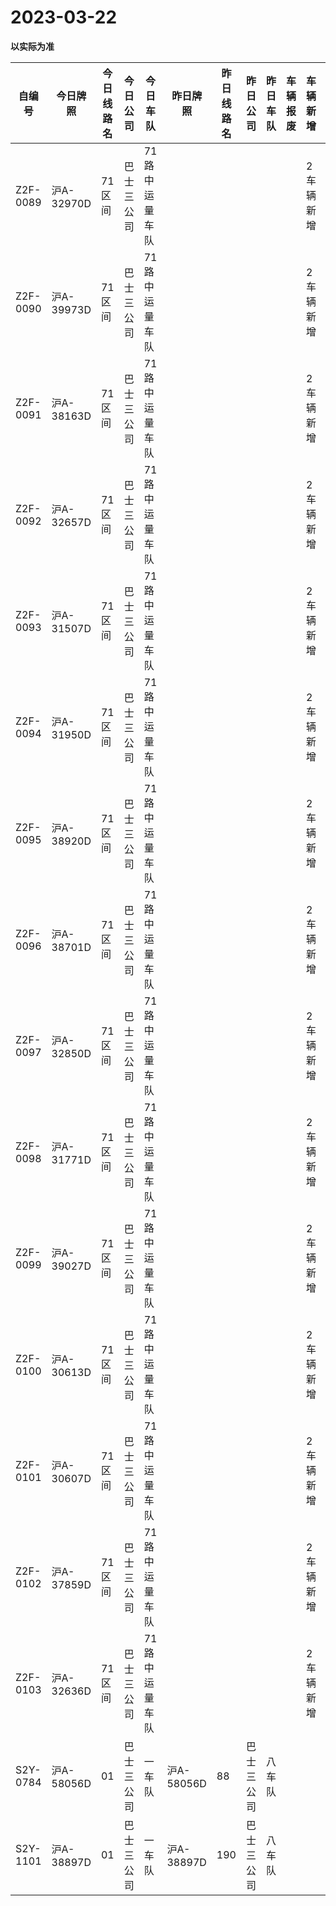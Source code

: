 # 2023-03-22

**以实际为准**

| 自编号      | 今日牌照      | 今日线路名 | 今日公司  | 今日车队     | 昨日牌照      | 昨日线路名 | 昨日公司  | 昨日车队 | 车辆报废 | 车辆新增  | 线路更改  | 车队更改  | 公司更改 | 牌照更改 |
|----------|-----------|-------|-------|----------|-----------|-------|-------|------|------|-------|-------|-------|------|------|
| Z2F-0089 | 沪A-32970D | 71区间  | 巴士三公司 | 71路中运量车队 |           |       |       |      |      | 2车辆新增 |       |       |      |      |
| Z2F-0090 | 沪A-39973D | 71区间  | 巴士三公司 | 71路中运量车队 |           |       |       |      |      | 2车辆新增 |       |       |      |      |
| Z2F-0091 | 沪A-38163D | 71区间  | 巴士三公司 | 71路中运量车队 |           |       |       |      |      | 2车辆新增 |       |       |      |      |
| Z2F-0092 | 沪A-32657D | 71区间  | 巴士三公司 | 71路中运量车队 |           |       |       |      |      | 2车辆新增 |       |       |      |      |
| Z2F-0093 | 沪A-31507D | 71区间  | 巴士三公司 | 71路中运量车队 |           |       |       |      |      | 2车辆新增 |       |       |      |      |
| Z2F-0094 | 沪A-31950D | 71区间  | 巴士三公司 | 71路中运量车队 |           |       |       |      |      | 2车辆新增 |       |       |      |      |
| Z2F-0095 | 沪A-38920D | 71区间  | 巴士三公司 | 71路中运量车队 |           |       |       |      |      | 2车辆新增 |       |       |      |      |
| Z2F-0096 | 沪A-38701D | 71区间  | 巴士三公司 | 71路中运量车队 |           |       |       |      |      | 2车辆新增 |       |       |      |      |
| Z2F-0097 | 沪A-32850D | 71区间  | 巴士三公司 | 71路中运量车队 |           |       |       |      |      | 2车辆新增 |       |       |      |      |
| Z2F-0098 | 沪A-31771D | 71区间  | 巴士三公司 | 71路中运量车队 |           |       |       |      |      | 2车辆新增 |       |       |      |      |
| Z2F-0099 | 沪A-39027D | 71区间  | 巴士三公司 | 71路中运量车队 |           |       |       |      |      | 2车辆新增 |       |       |      |      |
| Z2F-0100 | 沪A-30613D | 71区间  | 巴士三公司 | 71路中运量车队 |           |       |       |      |      | 2车辆新增 |       |       |      |      |
| Z2F-0101 | 沪A-30607D | 71区间  | 巴士三公司 | 71路中运量车队 |           |       |       |      |      | 2车辆新增 |       |       |      |      |
| Z2F-0102 | 沪A-37859D | 71区间  | 巴士三公司 | 71路中运量车队 |           |       |       |      |      | 2车辆新增 |       |       |      |      |
| Z2F-0103 | 沪A-32636D | 71区间  | 巴士三公司 | 71路中运量车队 |           |       |       |      |      | 2车辆新增 |       |       |      |      |
| S2Y-0784 | 沪A-58056D | 01    | 巴士三公司 | 一车队      | 沪A-58056D | 88    | 巴士三公司 | 八车队  |      |       | 3线路更改 | 4车队更改 |      |      |
| S2Y-1101 | 沪A-38897D | 01    | 巴士三公司 | 一车队      | 沪A-38897D | 190   | 巴士三公司 | 八车队  |      |       | 3线路更改 | 4车队更改 |
